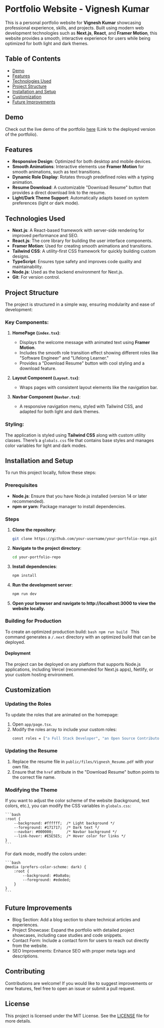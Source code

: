 # Portfolio Website - Vignesh Kumar

This is a personal portfolio website for **Vignesh Kumar** showcasing professional experience, skills, and projects. Built using modern web development technologies such as **Next.js**, **React**, and **Framer Motion**, this website provides a smooth, interactive experience for users while being optimized for both light and dark themes.

## Table of Contents

- [Demo](#demo)
- [Features](#features)
- [Technologies Used](#technologies-used)
- [Project Structure](#project-structure)
- [Installation and Setup](#installation-and-setup)
- [Customization](#customization)
- [Future Improvements](#future-improvements)

## Demo

Check out the live demo of the portfolio [here](https://vighneshg.github.io/my-portfolio/) (Link to the deployed version of the portfolio).

## Features

- **Responsive Design**: Optimized for both desktop and mobile devices.
- **Smooth Animations**: Interactive elements use **Framer Motion** for smooth animations, such as text transitions.
- **Dynamic Role Display**: Rotates through predefined roles with a typing animation.
- **Resume Download**: A customizable "Download Resume" button that provides a direct download link to the resume.
- **Light/Dark Theme Support**: Automatically adapts based on system preferences (light or dark mode).

## Technologies Used

- **Next.js**: A React-based framework with server-side rendering for improved performance and SEO.
- **React.js**: The core library for building the user interface components.
- **Framer Motion**: Used for creating smooth animations and transitions.
- **Tailwind CSS**: A utility-first CSS framework for quickly building custom designs.
- **TypeScript**: Ensures type safety and improves code quality and maintainability.
- **Node.js**: Used as the backend environment for Next.js.
- **Git**: For version control.
  
## Project Structure

The project is structured in a simple way, ensuring modularity and ease of development:


### Key Components:

1. **HomePage (`index.tsx`)**:
   - Displays the welcome message with animated text using **Framer Motion**.
   - Includes the smooth role transition effect showing different roles like "Software Engineer" and "Lifelong Learner."
   - Provides a "Download Resume" button with cool styling and a download feature.

2. **Layout Component (`Layout.tsx`)**:
   - Wraps pages with consistent layout elements like the navigation bar.
   
3. **Navbar Component (`Navbar.tsx`)**:
   - A responsive navigation menu, styled with Tailwind CSS, and adapted for both light and dark themes.

### Styling:
The application is styled using **Tailwind CSS** along with custom utility classes. There’s a `globals.css` file that contains base styles and manages color variables for light and dark modes.

## Installation and Setup

To run this project locally, follow these steps:

### Prerequisites

- **Node.js**: Ensure that you have Node.js installed (version 14 or later recommended).
- **npm or yarn**: Package manager to install dependencies.

### Steps

1. **Clone the repository**:
   ```bash
   git clone https://github.com/your-username/your-portfolio-repo.git
   ```
2. **Navigate to the project directory**:
    ```bash
    cd your-portfolio-repo
    ```
3. **Install dependencies**:
    ```bash
    npm install
    ```
4. **Run the development server**:
    ```bash
    npm run dev
    ```
5. **Open your browser and navigate to http://localhost:3000 to view the website locally.**

### Building for Production
To create an optimized production build:
    ```bash
    npm run build
    ```
This command generates a `/.next` directory with an optimized build that can be deployed.

#### Deployment
The project can be deployed on any platform that supports Node.js applications, including Vercel (recommended for Next.js apps), Netlify, or your custom hosting environment.

## Customization

### Updating the Roles
To update the roles that are animated on the homepage:

1. Open `app/page.tsx`.
2. Modify the roles array to include your custom roles:
    ```bash
    const roles = ["a Full Stack Developer", "an Open Source Contributor", "a Teacher"];
    ```

### Updating the Resume

1. Replace the resume file in `public/files/Vignesh_Resume.pdf` with your own file.
2. Ensure that the `href` attribute in the "Download Resume" button points to the correct file name.

### Modifying the Theme

If you want to adjust the color scheme of the website (background, text colors, etc.), you can modify the CSS variables in `globals.css`:

    ```bash
    :root {
        --background: #ffffff;  /* Light background */
        --foreground: #171717;  /* Dark text */
        --navbar: #000000;      /* Navbar background */
        --link-hover: #E5E5E5;  /* Hover color for links */
    }
    ```
For dark mode, modify the colors under:

    ```bash
    @media (prefers-color-scheme: dark) {
        :root {
            --background: #0a0a0a;
            --foreground: #ededed;
        }
    }
    ```

## Future Improvements

* Blog Section: Add a blog section to share technical articles and experiences.
* Project Showcase: Expand the portfolio with detailed project showcases, including case studies and code snippets.
* Contact Form: Include a contact form for users to reach out directly from the website.
* SEO Improvements: Enhance SEO with proper meta tags and descriptions.

## Contributing

Contributions are welcome! If you would like to suggest improvements or new features, feel free to open an issue or submit a pull request.

## License

This project is licensed under the MIT License. See the [LICENSE](LICENSE) file for more details.
